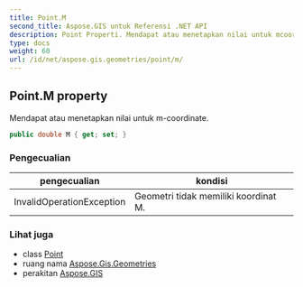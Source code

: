 ```yaml
---
title: Point.M
second_title: Aspose.GIS untuk Referensi .NET API
description: Point Properti. Mendapat atau menetapkan nilai untuk mcoordinate.
type: docs
weight: 60
url: /id/net/aspose.gis.geometries/point/m/
---
```

## Point.M property

Mendapat atau menetapkan nilai untuk m-coordinate.

```csharp
public double M { get; set; }
```

### Pengecualian

| pengecualian | kondisi |
| --- | --- |
| InvalidOperationException | Geometri tidak memiliki koordinat M. |

### Lihat juga

* class [Point](../)
* ruang nama [Aspose.Gis.Geometries](../../point/)
* perakitan [Aspose.GIS](../../../)


